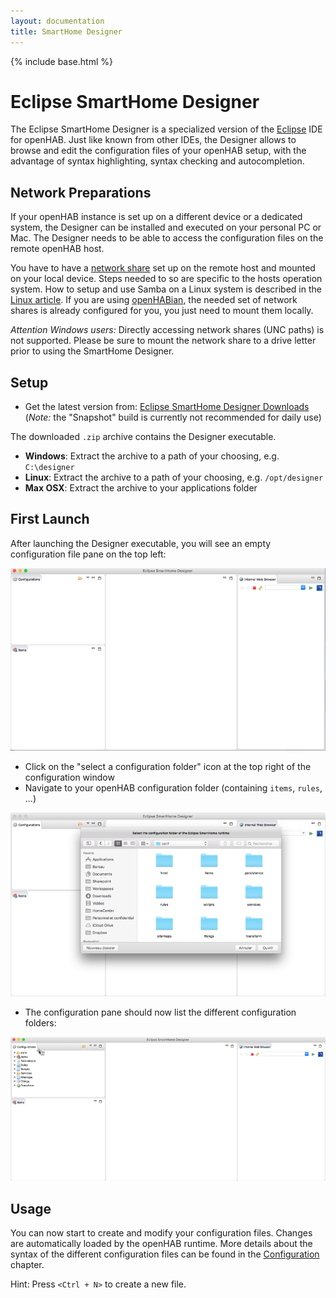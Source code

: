```yaml
---
layout: documentation
title: SmartHome Designer
---
```


{% include base.html %}

# Eclipse SmartHome Designer

The Eclipse SmartHome Designer is a specialized version of the [Eclipse](http://www.eclipse.org) IDE for openHAB.
Just like known from other IDEs, the Designer allows to browse and edit the configuration files of your openHAB setup, with the advantage of syntax highlighting, syntax checking and autocompletion.

## Network Preparations

If your openHAB instance is set up on a different device or a dedicated system, the Designer can be installed and executed on your personal PC or Mac. The Designer needs to be able to access the configuration files on the remote openHAB host.

You have to have a [network share](https://en.wikipedia.org/wiki/Shared_resource) set up on the remote host and mounted on your local device.
Steps needed to so are specific to the hosts operation system.
How to setup and use Samba on a Linux system is described in the [Linux article](linux.html#network-sharing).
If you are using [openHABian](openhabian.html), the needed set of network shares is already configured for you, you just need to mount them locally.

*Attention Windows users:* Directly accessing network shares (UNC paths) is not supported. Please be sure to mount the network share to a drive letter prior to using the SmartHome Designer.

## Setup

* Get the latest version from: [Eclipse SmartHome Designer Downloads](https://github.com/eclipse/smarthome/blob/master/docs/documentation/community/downloads.md#designer-builds) (*Note:* the "Snapshot" build is currently not recommended for daily use)

The downloaded `.zip` archive contains the Designer executable.

* **Windows**: Extract the archive to a path of your choosing, e.g. `C:\designer`
* **Linux**: Extract the archive to a path of your choosing, e.g. `/opt/designer`
* **Max OSX**: Extract the archive to your applications folder

## First Launch

After launching the Designer executable, you will see an empty configuration file pane on the top left:

![](images/smarthome-designer-10.png)

* Click on the "select a configuration folder" icon at the top right of the configuration window
* Navigate to your openHAB configuration folder (containing `items`, `rules`, ...)

![](images/smarthome-designer-15.png)

* The configuration pane should now list the different configuration folders:

![](images/smarthome-designer-20.png)

## Usage

You can now start to create and modify your configuration files.
Changes are automatically loaded by the openHAB runtime.
More details about the syntax of the different configuration files can be found in the [Configuration]({{base}}/configuration/index.html) chapter.

Hint: Press `<Ctrl + N>` to create a new file.



